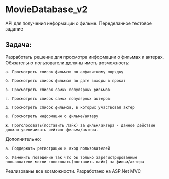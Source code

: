 # MovieDatabase_v2
API для получения информации о фильме. Переделанное тестовое задание

## Задача:
Разработать решение для просмотра информации о фильмах и актерах.
Обязательно пользователи должны иметь возможность:

	а. Просмотреть список фильмов по алфавитному порядку

	б. Просмотреть список фильмов по дате выходы в прокат
	
	в. Просмотреть список самых популярных фильмов
	
	г. Просмотреть список самых популярных актеров
	
	д. Просмотреть список фильмов, в которых участвовал актер
	
	е. Просмотреть информацию о фильме/актеру
	
	ж. Проголосовать(поставить лайк) за фильм/актера - данное действие должно увеличивать рейтинг фильма/актера.

Дополнительно:

	а. Поддержать регистрацию и вход пользователей
	
	б. Изменить поведение так что бы только зарегистрированные пользователи могли голосовать(поставить лайк) за фильм/актера
 
Реализованы все возможности.
Разработано на ASP.Net MVC

